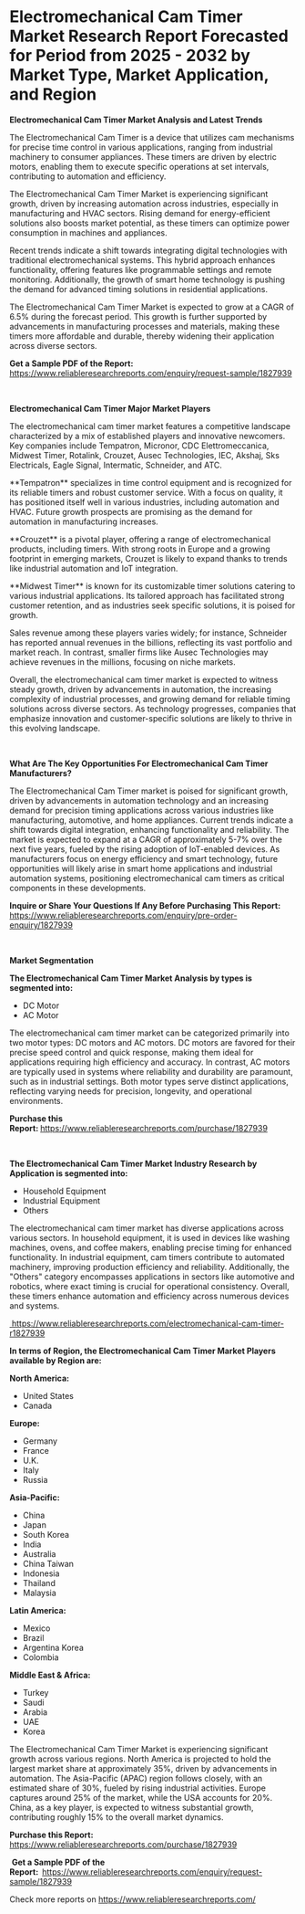 <p><h1>Electromechanical Cam Timer Market Research Report Forecasted for Period from 2025 -  2032 by Market Type, Market Application, and Region</h1></p><p><strong>Electromechanical Cam Timer Market Analysis and Latest Trends</strong></p>
<p><p>The Electromechanical Cam Timer is a device that utilizes cam mechanisms for precise time control in various applications, ranging from industrial machinery to consumer appliances. These timers are driven by electric motors, enabling them to execute specific operations at set intervals, contributing to automation and efficiency.</p><p>The Electromechanical Cam Timer Market is experiencing significant growth, driven by increasing automation across industries, especially in manufacturing and HVAC sectors. Rising demand for energy-efficient solutions also boosts market potential, as these timers can optimize power consumption in machines and appliances.</p><p>Recent trends indicate a shift towards integrating digital technologies with traditional electromechanical systems. This hybrid approach enhances functionality, offering features like programmable settings and remote monitoring. Additionally, the growth of smart home technology is pushing the demand for advanced timing solutions in residential applications.</p><p>The Electromechanical Cam Timer Market is expected to grow at a CAGR of 6.5% during the forecast period. This growth is further supported by advancements in manufacturing processes and materials, making these timers more affordable and durable, thereby widening their application across diverse sectors.</p></p>
<p><strong>Get a Sample PDF of the Report:&nbsp;</strong> <a href="https://www.reliableresearchreports.com/enquiry/request-sample/1827939?utm_campaign=13&utm_medium=2&utm_source=Github&utm_content=ia&utm_term=09042025&utm_id=electromechanical-cam-timer">https://www.reliableresearchreports.com/enquiry/request-sample/1827939</a></p>
<p>&nbsp;</p>
<p><strong>Electromechanical Cam Timer Major Market Players</strong></p>
<p><p>The electromechanical cam timer market features a competitive landscape characterized by a mix of established players and innovative newcomers. Key companies include Tempatron, Micronor, CDC Elettromeccanica, Midwest Timer, Rotalink, Crouzet, Ausec Technologies, IEC, Akshaj, Sks Electricals, Eagle Signal, Intermatic, Schneider, and ATC.</p><p>**Tempatron** specializes in time control equipment and is recognized for its reliable timers and robust customer service. With a focus on quality, it has positioned itself well in various industries, including automation and HVAC. Future growth prospects are promising as the demand for automation in manufacturing increases.</p><p>**Crouzet** is a pivotal player, offering a range of electromechanical products, including timers. With strong roots in Europe and a growing footprint in emerging markets, Crouzet is likely to expand thanks to trends like industrial automation and IoT integration.</p><p>**Midwest Timer** is known for its customizable timer solutions catering to various industrial applications. Its tailored approach has facilitated strong customer retention, and as industries seek specific solutions, it is poised for growth.</p><p>Sales revenue among these players varies widely; for instance, Schneider has reported annual revenues in the billions, reflecting its vast portfolio and market reach. In contrast, smaller firms like Ausec Technologies may achieve revenues in the millions, focusing on niche markets.</p><p>Overall, the electromechanical cam timer market is expected to witness steady growth, driven by advancements in automation, the increasing complexity of industrial processes, and growing demand for reliable timing solutions across diverse sectors. As technology progresses, companies that emphasize innovation and customer-specific solutions are likely to thrive in this evolving landscape.</p></p>
<p>&nbsp;</p>
<p><strong>What Are The Key Opportunities For Electromechanical Cam Timer Manufacturers?</strong></p>
<p><p>The Electromechanical Cam Timer market is poised for significant growth, driven by advancements in automation technology and an increasing demand for precision timing applications across various industries like manufacturing, automotive, and home appliances. Current trends indicate a shift towards digital integration, enhancing functionality and reliability. The market is expected to expand at a CAGR of approximately 5-7% over the next five years, fueled by the rising adoption of IoT-enabled devices. As manufacturers focus on energy efficiency and smart technology, future opportunities will likely arise in smart home applications and industrial automation systems, positioning electromechanical cam timers as critical components in these developments.</p></p>
<p><strong>Inquire or Share Your Questions If Any Before Purchasing This Report:</strong> <a href="https://www.reliableresearchreports.com/enquiry/pre-order-enquiry/1827939?utm_campaign=13&utm_medium=2&utm_source=Github&utm_content=ia&utm_term=09042025&utm_id=electromechanical-cam-timer">https://www.reliableresearchreports.com/enquiry/pre-order-enquiry/1827939</a></p>
<p>&nbsp;</p>
<p><strong>Market Segmentation</strong></p>
<p><strong>The Electromechanical Cam Timer Market Analysis by types is segmented into:</strong></p>
<p><ul><li>DC Motor</li><li>AC Motor</li></ul></p>
<p><p>The electromechanical cam timer market can be categorized primarily into two motor types: DC motors and AC motors. DC motors are favored for their precise speed control and quick response, making them ideal for applications requiring high efficiency and accuracy. In contrast, AC motors are typically used in systems where reliability and durability are paramount, such as in industrial settings. Both motor types serve distinct applications, reflecting varying needs for precision, longevity, and operational environments.</p></p>
<p><strong>Purchase this Report:&nbsp;</strong><a href="https://www.reliableresearchreports.com/purchase/1827939?utm_campaign=13&utm_medium=2&utm_source=Github&utm_content=ia&utm_term=09042025&utm_id=electromechanical-cam-timer">https://www.reliableresearchreports.com/purchase/1827939</a></p>
<p>&nbsp;</p>
<p><strong>The Electromechanical Cam Timer Market Industry Research by Application is segmented into:</strong></p>
<p><ul><li>Household Equipment</li><li>Industrial Equipment</li><li>Others</li></ul></p>
<p><p>The electromechanical cam timer market has diverse applications across various sectors. In household equipment, it is used in devices like washing machines, ovens, and coffee makers, enabling precise timing for enhanced functionality. In industrial equipment, cam timers contribute to automated machinery, improving production efficiency and reliability. Additionally, the "Others" category encompasses applications in sectors like automotive and robotics, where exact timing is crucial for operational consistency. Overall, these timers enhance automation and efficiency across numerous devices and systems.</p></p>
<p><a href="https://www.reliableresearchreports.com/electromechanical-cam-timer-r1827939?utm_campaign=13&utm_medium=2&utm_source=Github&utm_content=ia&utm_term=09042025&utm_id=electromechanical-cam-timer">&nbsp;https://www.reliableresearchreports.com/electromechanical-cam-timer-r1827939</a></p>
<p><strong>In terms of Region, the Electromechanical Cam Timer Market Players available by Region are:</strong></p>
<p>
    <p> <strong> North America: </strong>
        <ul>
            <li>United States</li>
            <li>Canada</li>
        </ul>
        </p> 
    <p> <strong> Europe: </strong>
        <ul>
            <li>Germany</li>
            <li>France</li>
            <li>U.K.</li>
            <li>Italy</li>
            <li>Russia</li>
        </ul>
        </p> 
    <p> <strong> Asia-Pacific: </strong>
        <ul>
            <li>China</li>
            <li>Japan</li>
            <li>South Korea</li>
            <li>India</li>
            <li>Australia</li>
            <li>China Taiwan</li>
            <li>Indonesia</li>
            <li>Thailand</li>
            <li>Malaysia</li>
        </ul>
        </p> 
    <p> <strong> Latin America: </strong>
        <ul>
            <li>Mexico</li>
            <li>Brazil</li>
            <li>Argentina Korea</li>
            <li>Colombia</li>
        </ul>
        </p> 
    <p> <strong> Middle East & Africa: </strong>
        <ul>
            <li>Turkey</li>
            <li>Saudi</li>
            <li>Arabia</li>
            <li>UAE</li>
            <li>Korea</li>
        </ul>
    </p>
    </p>
<p><p>The Electromechanical Cam Timer Market is experiencing significant growth across various regions. North America is projected to hold the largest market share at approximately 35%, driven by advancements in automation. The Asia-Pacific (APAC) region follows closely, with an estimated share of 30%, fueled by rising industrial activities. Europe captures around 25% of the market, while the USA accounts for 20%. China, as a key player, is expected to witness substantial growth, contributing roughly 15% to the overall market dynamics.</p></p>
<p><strong>Purchase this Report: </strong><a href="https://www.reliableresearchreports.com/purchase/1827939?utm_campaign=13&utm_medium=2&utm_source=Github&utm_content=ia&utm_term=09042025&utm_id=electromechanical-cam-timer">https://www.reliableresearchreports.com/purchase/1827939</a></p>
<p>&nbsp;<strong>Get a Sample PDF of the Report:&nbsp;&nbsp;</strong><a href="https://www.reliableresearchreports.com/enquiry/request-sample/1827939?utm_campaign=13&utm_medium=2&utm_source=Github&utm_content=ia&utm_term=09042025&utm_id=electromechanical-cam-timer">https://www.reliableresearchreports.com/enquiry/request-sample/1827939</a></p>
<p><strong></strong></p>
<p>Check more reports on <a href="https://www.reliableresearchreports.com/?utm_campaign=13&utm_medium=2&utm_source=Github&utm_content=ia&utm_term=09042025&utm_id=electromechanical-cam-timer">https://www.reliableresearchreports.com/</a></p>